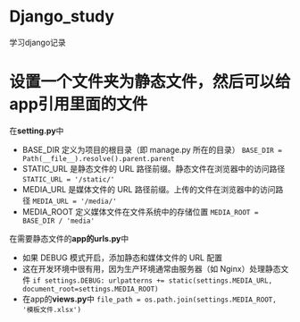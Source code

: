 # Django_study
学习django记录
# 设置一个文件夹为静态文件，然后可以给app引用里面的文件
在**setting.py**中
* BASE_DIR 定义为项目的根目录（即 manage.py 所在的目录）
`BASE_DIR = Path(__file__).resolve().parent.parent`
* STATIC_URL 是静态文件的 URL 路径前缀。静态文件在浏览器中的访问路径
`STATIC_URL = '/static/'`
* MEDIA_URL 是媒体文件的 URL 路径前缀。上传的文件在浏览器中的访问路径
`MEDIA_URL = '/media/'`
* MEDIA_ROOT 定义媒体文件在文件系统中的存储位置
`MEDIA_ROOT = BASE_DIR / 'media'`

在需要静态文件的**app的urls.py**中
* 如果 DEBUG 模式开启，添加静态和媒体文件的 URL 配置
* 这在开发环境中很有用，因为生产环境通常由服务器（如 Nginx）处理静态文件
`if settings.DEBUG:
    urlpatterns += static(settings.MEDIA_URL, document_root=settings.MEDIA_ROOT)`
* 在app的**views.py**中
`file_path = os.path.join(settings.MEDIA_ROOT, '模板文件.xlsx')`
